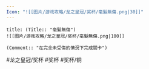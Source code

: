 ```yaml
---
Icon: "![[图片/游戏攻略/龙之皇冠/奖杯/毫髮無傷.png|30]]"
---
```

```ad-common-bronze-trophy
title: (Title:: "毫髮無傷")
![[图片/游戏攻略/龙之皇冠/奖杯/毫髮無傷.png|100]]

(Comment:: "在完全未受傷的情況下完成關卡")
```

#龙之皇冠/奖杯 #奖杯 #奖杯/铜
